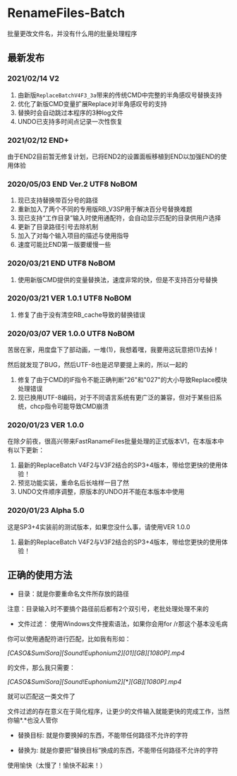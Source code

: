 # RenameFiles-Batch
批量更改文件名，并没有什么用的批量处理程序

## 最新发布
### 2021/02/14 V2
1. 由新版`ReplaceBatchV4F3_3a`带来的传统CMD中完整的半角感叹号替换支持
1. 优化了新版CMD变量扩展Replace对半角感叹号的支持
1. 替换时会自动跳过本程序的3种log文件
1. UNDO已支持多时间点记录一次性恢复

### 2021/02/12 END+
由于END2目前暂无修复计划，已将END2的设置面板移植到END以加强END的使用体验
### 2020/05/03 END Ver.2 UTF8 NoBOM

1. 现已支持替换带百分号的路径
2. 重新加入了两个不同的专用版RB_V3SP用于解决百分号替换难题
3. 现已支持“工作目录”输入时使用通配符，会自动显示匹配的目录供用户选择
4. 更新了目录路径引号去除机制
5. 加入了对每个输入项目的描述与使用指导
6. 速度可能比END第一版要缓慢一些

### 2020/03/21 END UTF8 NoBOM

1. 使用新版CMD提供的变量替换法，速度非常的快，但是不支持百分号替换

### 2020/03/21 VER 1.0.1 UTF8 NoBOM

1. 修复了由于没有清空RB_cache导致的替换错误

### 2020/03/07 VER 1.0.0 UTF8 NoBOM

苦居在家，用度盘下了部动画，一堆(1)，我想着嘿，我要用这玩意把(1)去掉！

然后就发现了BUG，然后UTF-8也是迟早要提上来的，所以一起的
1. 修复了由于CMD的IF指令不能正确判断"26"和"027"的大小导致Replace模块处理错误
2. 现已换用UTF-8编码，对于不同语言系统有更广泛的兼容，但对于某些旧系统，chcp指令可能导致CMD崩溃

### 2020/01/23 VER 1.0.0

在除夕前夜，很高兴带来FastRanameFiles批量处理的正式版本V1，在本版本中有以下更新：
1. 最新的ReplaceBatch V4F2与V3F2结合的SP3+4版本，带给您更快的使用体验！
2. 预览功能实装，重命名后长啥样一目了然
3. UNDO文件顺序调整，原版本的UNDO并不能在本版本中使用

### 2020/01/23 Alpha 5.0

这是SP3+4实装前的测试版本，如果您没什么事，请使用VER 1.0.0

1. 最新的ReplaceBatch V4F2与V3F2结合的SP3+4版本，带给您更快的使用体验！

## 正确的使用方法

* 目录：就是你要重命名文件所存放的路径

注意：目录输入时不要搞个路径前后都有2个双引号，老批处理处理不来的

* 文件过滤： 使用Windows文件搜索语法，如果你会用for /r那这个基本没毛病

你可以使用通配符进行匹配，比如我有形如：

*[CASO&SumiSora][Sound!Euphonium2][01][GB][1080P].mp4*

的文件，那么我只需要：

*[CASO&SumiSora][Sound!Euphonium2][***][GB][1080P].mp4*

就可以匹配这一类文件了

文件过滤的存在意义在于简化程序，让更少的文件输入就能更快的完成工作，当然你输*.*也没人管你

* 替换目标: 就是你要换掉的东西，不能带任何路径不允许的字符

* 替换为: 就是你要把“替换目标”换成的东西，不能带任何路径不允许的字符

使用愉快（太慢了！愉快不起来！）
